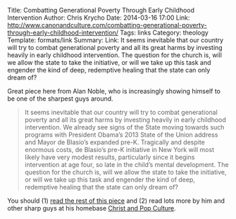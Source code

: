 Title: Combatting Generational Poverty Through Early Childhood Intervention
Author: Chris Krycho
Date: 2014-03-16 17:00
Link: http://www.canonandculture.com/combatting-generational-poverty-through-early-childhood-intervention/
Tags: links
Category: theology
Template: formats/link
Summary: Link: It seems inevitable that our country will try to combat generational poverty and all its great harms by investing heavily in early childhood intervention. The question for the church is, will we allow the state to take the initiative, or will we take up this task and engender the kind of deep, redemptive healing that the state can only dream of?

Great piece here from Alan Noble, who is increasingly showing himself to be one
of the sharpest guys around.

> It seems inevitable that our country will try to combat generational poverty
> and all its great harms by investing heavily in early childhood intervention.
> We already see signs of the State moving towards such programs with President
> Obama’s 2013 State of the Union address and Mayor de Blasio’s expanded pre-K.
> Tragically and despite enormous costs, de Blasio’s pre-K initiative in New
> York will most likely have very modest results, particularly since it begins
> intervention at age four, so late in the child’s mental development. The
> question for the church is, will we allow the state to take the initiative, or
> will we take up this task and engender the kind of deep, redemptive healing
> that the state can only dream of?

You should (1) [read the rest of this piece][link] and (2) read lots more by him
and other sharp guys at his homebase [Christ and Pop Culture][capc].

[link]: http://www.canonandculture.com/combatting-generational-poverty-through-early-childhood-intervention/
[capc]: http://christandpopculture.com